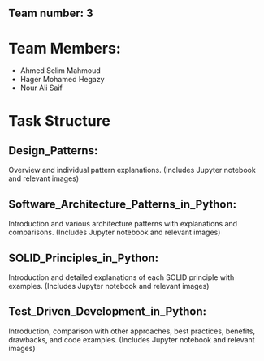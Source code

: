 ## Team number: 3

# Team Members:
- Ahmed Selim Mahmoud 
- Hager Mohamed Hegazy
- Nour Ali Saif


# Task Structure

## Design_Patterns:
Overview and individual pattern explanations. (Includes Jupyter notebook and relevant images)

## Software_Architecture_Patterns_in_Python:
Introduction and various architecture patterns with explanations and comparisons. (Includes Jupyter notebook and relevant images)

## SOLID_Principles_in_Python:
Introduction and detailed explanations of each SOLID principle with examples. (Includes Jupyter notebook and relevant images)


## Test_Driven_Development_in_Python:
Introduction, comparison with other approaches, best practices, benefits, drawbacks, and code examples. (Includes Jupyter notebook and relevant images)

